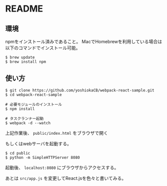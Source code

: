 # README

## 環境

npmをインストール済みであること。
MacでHomebrewを利用している場合は以下のコマンドでインストール可能。

```
$ brew update
$ brew install npm
```

## 使い方

```
$ git clone https://github.com/yoshiokaCB/webpack-react-sample.git
$ cd webpack-react-sample

# 必要モジュールのインストール
$ npm install

# タスクランナー起動
$ webpack -d --watch
```

上記作業後、 `public/index.html` をブラウザで開く

もしくはwebサーバを起動する。
```
$ cd public
$ python -m SimpleHTTPServer 8080
```
起動後、 `localhost:8080` にブラウザからアクセスする。


あとは `src/app.js` を変更してReact.jsを色々と書いてみる。
